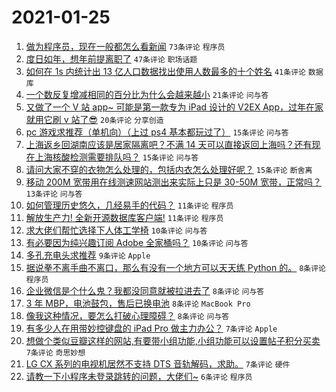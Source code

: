 # 2021-01-25

1. [做为程序员，现在一般都怎么看新闻](https://www.v2ex.com/t/748028) `73条评论` `程序员`
1. [度日如年，想年前提离职了](https://www.v2ex.com/t/748016) `47条评论` `职场话题`
1. [如何在 1s 内统计出 13 亿人口数据找出使用人数最多的十个姓名](https://www.v2ex.com/t/748059) `41条评论` `数据库`
1. [一个数反复增减相同的百分比为什么会越来越小](https://www.v2ex.com/t/748021) `21条评论` `问与答`
1. [又做了一个 V 站 app~ 可能是第一款专为 iPad 设计的 V2EX App，过年在家就用它刷 v 站了😎](https://www.v2ex.com/t/748037) `20条评论` `分享创造`
1. [pc 游戏求推荐（单机向）（上过 ps4 基本都玩过了）](https://www.v2ex.com/t/748083) `15条评论` `问与答`
1. [上海返乡回湖南应该是居家隔离吧？不满 14 天可以直接返回上海吗？还有现在上海核酸检测需要排队吗？](https://www.v2ex.com/t/748055) `15条评论` `问与答`
1. [请问大家不穿的衣物怎么处理的，包括内衣怎么处理好呢？](https://www.v2ex.com/t/748014) `15条评论` `断舍离`
1. [移动 200M 宽带用在线测速网站测出来实际上只是 30-50M 宽带，正常吗？](https://www.v2ex.com/t/748066) `13条评论` `问与答`
1. [如何管理历史悠久，几经易手的代码？](https://www.v2ex.com/t/748056) `11条评论` `程序员`
1. [解放生产力! 全新开源数据库客户端!](https://www.v2ex.com/t/748041) `11条评论` `程序员`
1. [求大佬们帮忙选择下人体工学椅](https://www.v2ex.com/t/748071) `10条评论` `问与答`
1. [有必要因为纯兴趣订阅 Adobe 全家桶吗？](https://www.v2ex.com/t/748036) `10条评论` `问与答`
1. [多孔充电头求推荐](https://www.v2ex.com/t/748053) `9条评论` `Apple`
1. [据说拳不离手曲不离口，那么有没有一个地方可以天天练 Python 的。](https://www.v2ex.com/t/748078) `8条评论` `程序员`
1. [企业微信是个什么鬼？我都没同意就被拉进去了](https://www.v2ex.com/t/748057) `8条评论` `问与答`
1. [3 年 MBP，电池鼓包，售后已换电池](https://www.v2ex.com/t/748029) `8条评论` `MacBook Pro`
1. [像我这种情况，要怎么打破心理障碍？](https://www.v2ex.com/t/748020) `8条评论` `问与答`
1. [有多少人在用带妙控键盘的 iPad Pro 做主力办公？](https://www.v2ex.com/t/748019) `7条评论` `Apple`
1. [想做个类似豆瓣这样的网站,有要带小组功能,小组功能可以设置帖子积分买卖](https://www.v2ex.com/t/748015) `7条评论` `奇思妙想`
1. [LG CX 系列的电视机居然不支持 DTS 音轨解码，求助。](https://www.v2ex.com/t/748011) `7条评论` `硬件`
1. [请教一下小程序未登录跳转的问题，大佬们~](https://www.v2ex.com/t/748074) `6条评论` `程序员`
